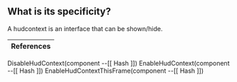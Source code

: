 ## What is its specificity?
A hudcontext is an interface that can be shown/hide.

| References
| --
DisableHudContext(component --[[ Hash ]])
EnableHudContext(component --[[ Hash ]])
EnableHudContextThisFrame(component --[[ Hash ]])
